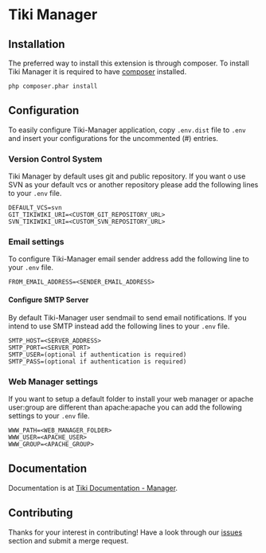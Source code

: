 # Tiki Manager

## Installation

The preferred way to install this extension is through composer.
To install Tiki Manager it is required to have [composer](https://getcomposer.org/download/) installed.

```
php composer.phar install
```

## Configuration

To easily configure Tiki-Manager application, copy `.env.dist` file to `.env` and insert your configurations for the uncommented (#) entries.

### Version Control System
Tiki Manager by default uses git and public repository. If you want o use SVN as your default vcs or another repository please add the following lines to your `.env` file.
```
DEFAULT_VCS=svn
GIT_TIKIWIKI_URI=<CUSTOM_GIT_REPOSITORY_URL>
SVN_TIKIWIKI_URI=<CUSTOM_SVN_REPOSITORY_URL>
```

### Email settings
To configure Tiki-Manager email sender address add the following line to your `.env` file.
```
FROM_EMAIL_ADDRESS=<SENDER_EMAIL_ADDRESS>
```

#### Configure SMTP Server
By default Tiki-Manager user sendmail to send email notifications. If you intend to use SMTP instead add the following lines to your `.env` file.
```
SMTP_HOST=<SERVER_ADDRESS>
SMTP_PORT=<SERVER_PORT>
SMTP_USER=(optional if authentication is required)
SMTP_PASS=(optional if authentication is required)
```

### Web Manager settings
If you want to setup a default folder to install your web manager or apache user:group are different than apache:apache you can add the following settings to your `.env` file.
```
WWW_PATH=<WEB_MANAGER_FOLDER>
WWW_USER=<APACHE_USER>
WWW_GROUP=<APACHE_GROUP>
```

## Documentation

Documentation is at [Tiki Documentation - Manager](https://doc.tiki.org/Manager).

## Contributing

Thanks for your interest in contributing! Have a look through our [issues](https://gitlab.com/tikiwiki/tiki-manager/issues) section and submit a merge request.
